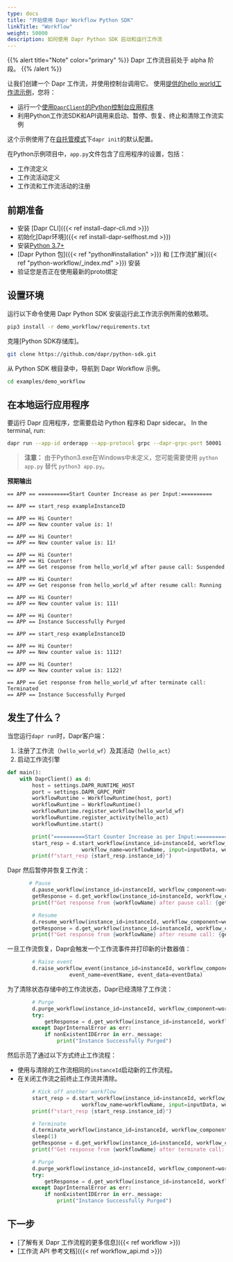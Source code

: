 ```yaml
---
type: docs
title: "开始使用 Dapr Workflow Python SDK"
linkTitle: "Workflow"
weight: 50000
description: 如何使用 Dapr Python SDK 启动和运行工作流
---
```


{{% alert title="Note" color="primary" %}}
Dapr 工作流目前处于 alpha 阶段。
{{% /alert %}}

让我们创建一个 Dapr 工作流，并使用控制台调用它。 使用[提供的hello world工作流示例](https://github.com/dapr/python-sdk/tree/master/examples/demo_workflow)，您将：

- 运行一个[使用`DaprClient`的Python控制台应用程序](https://github.com/dapr/python-sdk/blob/master/examples/demo_workflow/app.py)
- 利用Python工作流SDK和API调用来启动、暂停、恢复、终止和清除工作流实例

这个示例使用了在[自托管模式](https://github.com/dapr/cli#install-dapr-on-your-local-machine-self-hosted)下`dapr init`的默认配置。

在Python示例项目中，`app.py`文件包含了应用程序的设置，包括：
- 工作流定义
- 工作流活动定义
- 工作流和工作流活动的注册

## 前期准备
- 安装 [Dapr CLI]({{< ref install-dapr-cli.md >}})
- 初始化[Dapr环境]({{< ref install-dapr-selfhost.md >}})
- 安装[Python 3.7+](https://www.python.org/downloads/)
- [Dapr Python 包]({{< ref "python#installation" >}}) 和 [工作流扩展]({{< ref "python-workflow/_index.md" >}}) 安装
- 验证您是否正在使用最新的proto绑定

## 设置环境

运行以下命令使用 Dapr Python SDK 安装运行此工作流示例所需的依赖项。

```bash
pip3 install -r demo_workflow/requirements.txt
```

克隆[Python SDK存储库]。

```bash
git clone https://github.com/dapr/python-sdk.git
```

从 Python SDK 根目录中，导航到 Dapr Workflow 示例。

```bash
cd examples/demo_workflow
```

## 在本地运行应用程序

要运行 Dapr 应用程序，您需要启动 Python 程序和 Dapr sidecar。 In the terminal, run:

```bash
dapr run --app-id orderapp --app-protocol grpc --dapr-grpc-port 50001 --resources-path components --placement-host-address localhost:50005 -- python3 app.py
```

> **注意：** 由于Python3.exe在Windows中未定义，您可能需要使用 `python app.py` 替代 `python3 app.py`。


**预期输出**

```
== APP == ==========Start Counter Increase as per Input:==========

== APP == start_resp exampleInstanceID

== APP == Hi Counter!
== APP == New counter value is: 1!

== APP == Hi Counter!
== APP == New counter value is: 11!

== APP == Hi Counter!
== APP == Hi Counter!
== APP == Get response from hello_world_wf after pause call: Suspended

== APP == Hi Counter!
== APP == Get response from hello_world_wf after resume call: Running

== APP == Hi Counter!
== APP == New counter value is: 111!

== APP == Hi Counter!
== APP == Instance Successfully Purged

== APP == start_resp exampleInstanceID

== APP == Hi Counter!
== APP == New counter value is: 1112!

== APP == Hi Counter!
== APP == New counter value is: 1122!

== APP == Get response from hello_world_wf after terminate call: Terminated
== APP == Instance Successfully Purged
```

## 发生了什么？

当您运行`dapr run`时，Dapr客户端：
1. 注册了工作流（`hello_world_wf`）及其活动（`hello_act`）
1. 启动工作流引擎

```python
def main():
    with DaprClient() as d:
        host = settings.DAPR_RUNTIME_HOST
        port = settings.DAPR_GRPC_PORT
        workflowRuntime = WorkflowRuntime(host, port)
        workflowRuntime = WorkflowRuntime()
        workflowRuntime.register_workflow(hello_world_wf)
        workflowRuntime.register_activity(hello_act)
        workflowRuntime.start()

        print("==========Start Counter Increase as per Input:==========")
        start_resp = d.start_workflow(instance_id=instanceId, workflow_component=workflowComponent,
                        workflow_name=workflowName, input=inputData, workflow_options=workflowOptions)
        print(f"start_resp {start_resp.instance_id}")
```

Dapr 然后暂停并恢复工作流：

```python
       # Pause
        d.pause_workflow(instance_id=instanceId, workflow_component=workflowComponent)
        getResponse = d.get_workflow(instance_id=instanceId, workflow_component=workflowComponent)
        print(f"Get response from {workflowName} after pause call: {getResponse.runtime_status}")

        # Resume
        d.resume_workflow(instance_id=instanceId, workflow_component=workflowComponent)
        getResponse = d.get_workflow(instance_id=instanceId, workflow_component=workflowComponent)
        print(f"Get response from {workflowName} after resume call: {getResponse.runtime_status}")
```

一旦工作流恢复，Dapr会触发一个工作流事件并打印新的计数器值：

```python
        # Raise event
        d.raise_workflow_event(instance_id=instanceId, workflow_component=workflowComponent,
                    event_name=eventName, event_data=eventData)
```

为了清除状态存储中的工作流状态，Dapr已经清除了工作流：

```python
        # Purge
        d.purge_workflow(instance_id=instanceId, workflow_component=workflowComponent)
        try:
            getResponse = d.get_workflow(instance_id=instanceId, workflow_component=workflowComponent)
        except DaprInternalError as err:
            if nonExistentIDError in err._message:
                print("Instance Successfully Purged")
```

然后示范了通过以下方式终止工作流程：
- 使用与清除的工作流相同的`instanceId`启动新的工作流程。
- 在关闭工作流之前终止工作流并清除。

```python
        # Kick off another workflow
        start_resp = d.start_workflow(instance_id=instanceId, workflow_component=workflowComponent,
                        workflow_name=workflowName, input=inputData, workflow_options=workflowOptions)
        print(f"start_resp {start_resp.instance_id}")

        # Terminate
        d.terminate_workflow(instance_id=instanceId, workflow_component=workflowComponent)
        sleep(1)
        getResponse = d.get_workflow(instance_id=instanceId, workflow_component=workflowComponent)
        print(f"Get response from {workflowName} after terminate call: {getResponse.runtime_status}")

        # Purge
        d.purge_workflow(instance_id=instanceId, workflow_component=workflowComponent)
        try:
            getResponse = d.get_workflow(instance_id=instanceId, workflow_component=workflowComponent)
        except DaprInternalError as err:
            if nonExistentIDError in err._message:
                print("Instance Successfully Purged")
```

## 下一步
- [了解有关 Dapr 工作流程的更多信息]({{< ref workflow >}})
- [工作流 API 参考文档]({{< ref workflow_api.md >}})
